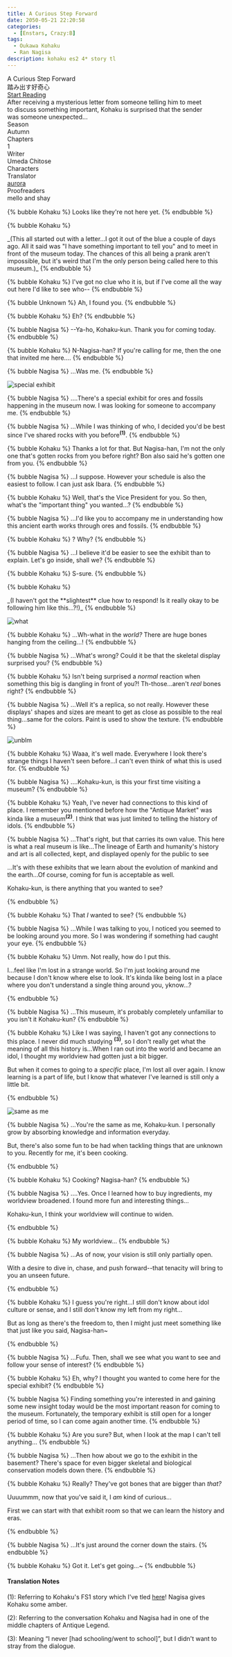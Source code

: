 ```yaml
---
title: A Curious Step Forward
date: 2050-05-21 22:20:58
categories:
  - [Enstars, Crazy:B]
tags:
  - Oukawa Kohaku
  - Ran Nagisa
description: kohaku es2 4* story tl
---
```


<div class="preview-wrapper reverse" style="--storyColor: #hex;--storyColor-rgb: r,g,b;--storyColor-h: hue;--storyColor-s: saturation%;--storyColor-l: lightness%;">
  <div class="grid-wrapper">
      <div class="preview-background" style="background-image: url('https://res.cloudinary.com/djq41tb84/image/upload/v1709339414/translation%20site/masterlist/v8dcdfffxsydp9dccu15.png')"></div>
      <div class="preview-box" style="background: calc(var(--card-background) + 2%)">
          <div class="title-area">
              <div class="title-area__title">A Curious Step Forward</div>
              <div class="title-area__subtitle">踏み出す好奇心</div>
              <div class="title-area__start"><a href="/2050/05/21/a-curious-step-forward/">Start Reading</a></div>
          </div>
          <div class="info-area">
              <div class="synopsis" style="width: 90%;">
                After receiving a mysterious letter from someone telling him to meet to discuss something important, Kohaku is surprised that the sender was someone unexpected...
              </div>
              <div class="info">
                  <div class="info-item season">
                      <div class="label">
                          Season
                      </div>
                      <div class="value">
                        Autumn
                      </div>
                  </div>
                  <div class="info-item chapters">
                      <div class="label">
                          Chapters
                      </div>
                      <div class="value">
                          1
                      </div>
                  </div>
                  <div class="info-item writer">
                      <div class="label">
                          Writer
                      </div>
                      <div class="value">
                        Umeda Chitose
                      </div>
                  </div>
                  <div class="info-item characters">
                      <div class="label">
                          Characters
                      </div>
                      <div class="value">
                        <a href="/tags/Oukawa-Kohaku/" character="Kohaku" title="Kohaku"></a>
                        <a href="/tags/Ran-Nagisa/" character="Nagisa" title="Nagisa"></a>
                        <!-- 
                          <a href="/tags/[CHARACTER_LAST_NAME]-[CHARACTER_FIRST_NAME]/" character="[CHARACTER_FIRST_AME]" title="[CHARACTER_FIRST_NAME]"></a>
                         -->
                         <!-- COPY AND PASTE THE ABOVE FOR EACH CHARACTER THAT APPEARS IN THE STORY -->
                      </div>
                  </div>
                  <div class="info-item tl">
                      <div class="label">
                          Translator
                      </div>
                      <div class="value">
                          <a href="https://twitter.com/azurecrystalz">aurora</a>
                      </div>
                  </div>
                  <div class="info-item pr">
                      <div class="label">
                          Proofreaders
                      </div>
                      <div class="value">
                          mello and shay
                      </div>
                  </div>
              </div>
          </div>
      </div>
  </div>
</div>

<!-- more -->

<div style="margin-top: 3%">
  <style>
    .hint--error.hint--top-left:before, .hint--error.hint--top-right:before, .hint--error.hint--top:before {
    border-top-color: #6a3446;
    }
    .hint--error:after {
    background-color: #6a3446;
    text-shadow: 0 -1px 0px #592726;
    }
    [character] {
      --dark-mode: hsl(var(--hue), 30%, 30%);
      display: flex;
    }
    [character]::before {
      position: absolute;
      margin-left: 75px;
    }
    [character] p {
      max-width: calc(100% - 75px);
      margin-left: 75px;
      color: inherit;
    }
    :root[theme='dark'] [character] p {
      background: var(--dark-mode);
    }
    :root[theme='dark'] [character] p .thought {
      color: #9f9fff;
    }
    :root[theme='light'] [character] p {
      background: var(--light-mode);
    }
    [character] p:first-child {
      margin-top: 20px;
      border-top-left-radius: 0px;
    }
    [character] p:first-child::before {
      position: absolute;
      left: 0;
    }
    [character]::after {
      display: none;
      left: 65px;
      top: 37px;
    }
    .msr-narration {
      display: flex;
      align-items: center;
      margin: 20px 0px;
      gap: 5px;
    }
    .msr-narration::before {
      content: "";
      display: inline-block;
      background: var(--article-text);
      height: 1px;
      width: 15%;
    }
    .msr-narration p {
      margin: 0;
    }
    @media (max-width: 650px) {
    [character] p {
        margin:0 0 .4em 65px;
        padding: .72em;
        margin-left: 55px !important;
    }
    [character]::before,[character][hidden]::before,[character][unknown]::before {
        margin-left: 70px;
        margin-left: 55px !important;
    }
}    
  </style>

{% bubble Kohaku %}
Looks like they're not here yet.
{% endbubble %}

{% bubble Kohaku %}

<th>_(This all started out with a letter...I got it out of the blue a couple of days ago. All it said was "I have something important to tell you" and to meet in front of the museum today. The chances of this all being a prank aren't impossible, but it's weird that I'm the only person being called here to this museum.)_</th>
{% endbubble %}

{% bubble Kohaku %}
I've got no clue who it is, but if I've come all the way out here I'd like to see who--
{% endbubble %}

{% bubble Unknown %}
Ah, I found you.
{% endbubble %}

{% bubble Kohaku %}
Eh?
{% endbubble %}

{% bubble Nagisa %}
--Ya-ho, Kohaku-kun. Thank you for coming today.
{% endbubble %}

{% bubble Kohaku %}
N-Nagisa-han? If you're calling for me, then the one that invited me here....
{% endbubble %}

{% bubble Nagisa %}
...Was me.
{% endbubble %}

![special exhibit](https://64.media.tumblr.com/93db83958fdb58f25688b2d93561dba8/a3e3fe1cea7d4e19-5c/s2048x3072/835ee41ff97a7b32c48a0a97a0b25a53eefa5455.png)

{% bubble Nagisa %}
....There's a special exhibit for ores and fossils happening in the museum now. I was looking for someone to accompany me.
{% endbubble %}

{% bubble Nagisa %}
...While I was thinking of who, I decided you'd be best since I've shared rocks with you before<sup>**(1)**</sup>.
{% endbubble %}

{% bubble Kohaku %}
Thanks a lot for that. But Nagisa-han, I'm not the only one that's gotten rocks from you before right? Bon also said he's gotten one from you.
{% endbubble %}

{% bubble Nagisa %}
...I suppose. However your schedule is also the easiest to follow. I can just ask Ibara.
{% endbubble %}

{% bubble Kohaku %}
Well, that's the Vice President for you. So then, what's the "important thing" you wanted...?
{% endbubble %}

{% bubble Nagisa %}
...I'd like you to accompany me in understanding how this ancient earth works through ores and fossils.
{% endbubble %}

{% bubble Kohaku %}
? Why?
{% endbubble %}

{% bubble Nagisa %}
...I believe it'd be easier to see the exhibit than to explain. Let's go inside, shall we?
{% endbubble %}

{% bubble Kohaku %}
S-sure.
{% endbubble %}

{% bubble Kohaku %}

<th>_(I haven't got the **slightest** clue how to respond! Is it really okay to be following him like this...?!)_</th>
{% endbubble %}

![what](https://64.media.tumblr.com/44ff4d17e3b46fded0b31fc6236e82c4/a3e3fe1cea7d4e19-48/s2048x3072/ed8a62ce01f412cc20dc87179108e8f8083a7322.png)

{% bubble Kohaku %}
...Wh-what in the _world?_ There are huge bones hanging from the ceiling...!
{% endbubble %}

{% bubble Nagisa %}
...What's wrong? Could it be that the skeletal display surprised you?
{% endbubble %}

{% bubble Kohaku %}
Isn't being surprised a _normal_ reaction when something this big is dangling in front of you?! Th-those...aren't _real_ bones right?
{% endbubble %}

{% bubble Nagisa %}
...Well it's a replica, so not really. However these displays' shapes and sizes are meant to get as close as possible to the real thing...same for the colors. Paint is used to show the texture.
{% endbubble %}

![unblm](https://64.media.tumblr.com/9dcd2a2655998a4d096a399a6cbd27b0/a3e3fe1cea7d4e19-92/s2048x3072/ab66a51eec1931316beb42f64932e8c6ce05c23d.png)

{% bubble Kohaku %}
Waaa, it's well made. Everywhere I look there's strange things I haven't seen before...I can't even think of what this is used for.
{% endbubble %}

{% bubble Nagisa %}
....Kohaku-kun, is this your first time visiting a museum?
{% endbubble %}

{% bubble Kohaku %}
Yeah, I've never had connections to this kind of place. I remember you mentioned before how the "Antique Market" was kinda like a museum<sup>**(2)**</sup>. I think that was just limited to telling the history of idols.
{% endbubble %}

{% bubble Nagisa %}
...That's right, but that carries its own value. This here is what a real museum is like...The lineage of Earth and humanity's history and art is all collected, kept, and displayed openly for the public to see

...It's with these exhibits that we learn about the evolution of mankind and the earth...Of course, coming for fun is acceptable as well.

Kohaku-kun, is there anything that you wanted to see?

{% endbubble %}

{% bubble Kohaku %}
That _I_ wanted to see?
{% endbubble %}

{% bubble Nagisa %}
...While I was talking to you, I noticed you seemed to be looking around you more. So I was wondering if something had caught your eye.
{% endbubble %}

{% bubble Kohaku %}
Umm. Not really, how do I put this.

I...feel like I'm lost in a strange world. So I'm just looking around me because I don't know where else to look. It's kinda like being lost in a place where you don't understand a single thing around you, yknow...?

{% endbubble %}

{% bubble Nagisa %}
...This museum, it's probably completely unfamiliar to you isn't it Kohaku-kun?
{% endbubble %}

{% bubble Kohaku %}
Like I was saying, I haven't got any connections to this place. I never did much studying <sup>**(3)**</sup>, so I don't really get what the meaning of all this history is...When I ran out into the world and became an idol, I thought my worldview had gotten just a bit bigger.

But when it comes to going to a _specific_ place, I'm lost all over again. I know learning is a part of life, but I know that whatever I've learned is still only a little bit.

{% endbubble %}

![same as me](https://64.media.tumblr.com/58a3252cc7b38392c0e822ec49c802ff/a3e3fe1cea7d4e19-41/s2048x3072/a4d8be17851e8fe6feabc52a8dde02bf5cae933a.png)

{% bubble Nagisa %}
...You're the same as me, Kohaku-kun. I personally grow by absorbing knowledge and information everyday.

But, there's also some fun to be had when tackling things that are unknown to you. Recently for me, it's been cooking.

{% endbubble %}

{% bubble Kohaku %}
Cooking? Nagisa-han?
{% endbubble %}

{% bubble Nagisa %}
....Yes. Once I learned how to buy ingredients, my worldview broadened. I found more fun and interesting things...

Kohaku-kun, I think your worldview will continue to widen.

{% endbubble %}

{% bubble Kohaku %}
My worldview...
{% endbubble %}

{% bubble Nagisa %}
...As of now, your vision is still only partially open.

With a desire to dive in, chase, and push forward--that tenacity will bring to you an unseen future.

{% endbubble %}

{% bubble Kohaku %}
I guess you're right...I still don't know about idol culture or sense, and I still don't know my left from my right...

But as long as there's the freedom to, then I might just meet something like that just like you said, Nagisa-han~

{% endbubble %}

{% bubble Nagisa %}
...Fufu. Then, shall we see what you want to see and follow your sense of interest?
{% endbubble %}

{% bubble Kohaku %}
Eh, why? I thought you wanted to come here for the special exhibit?
{% endbubble %}

{% bubble Nagisa %}
Finding something you're interested in and gaining some new insight today would be the most important reason for coming to the museum. Fortunately, the temporary exhibit is still open for a longer period of time, so I can come again another time.
{% endbubble %}

{% bubble Kohaku %}
Are you sure? But, when I look at the map I can't tell anything...
{% endbubble %}

{% bubble Nagisa %}
...Then how about we go to the exhibit in the basement? There's space for even bigger skeletal and biological conservation models down there.
{% endbubble %}

{% bubble Kohaku %}
Really? They've got bones that are bigger than _that?_

Uuuummm, now that you've said it, I _am_ kind of curious...

First we can start with that exhibit room so that we can learn the history and eras.

{% endbubble %}

{% bubble Nagisa %}
...It's just around the corner down the stairs.
{% endbubble %}

{% bubble Kohaku %}
Got it. Let's get going...~
{% endbubble %}

<!-- Translation Notes -->
<h4>Translation Notes</h4>

(1): Referring to Kohaku's FS1 story which I've tled [here](https://azurecrystalz.github.io/2050/05/24/sakura-sakura/)! Nagisa gives Kohaku some amber.

(2): Referring to the conversation Kohaku and Nagisa had in one of the middle chapters of Antique Legend.

(3): Meaning “I never [had schooling/went to school]”, but I didn't want to stray from the dialogue.


  <!--
  {% bubble Kohaku %}
  {% endbubble %}

  {% bubble Nagisa %}
  {% endbubble %}
  --!>

  <!-- CONTENT GOES HERE -->

  <!-- 
  SPEECH BUBBLE FORMAT: 
  {% bubble [CHARACTER_FIRST_NAME] [ATTRIBUTE(optional)]}
    DIALOGUE TEXT HERE

    ADD A LINE SPACE FOR A NEW LINE

    <th>EMBED THOUGHT DIALOGUE WITH THESE TAGS</th>
  {% endbubble %}
  -->

  </div>
